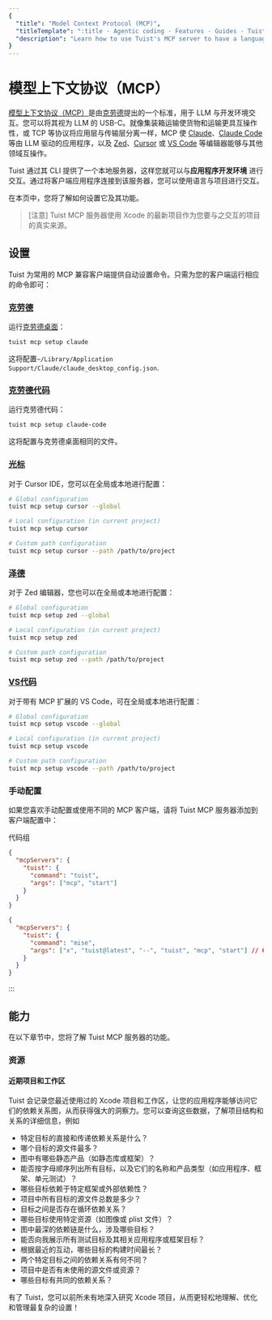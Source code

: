 ```yaml
---
{
  "title": "Model Context Protocol (MCP)",
  "titleTemplate": ":title · Agentic coding · Features · Guides · Tuist",
  "description": "Learn how to use Tuist's MCP server to have a language-based interface for your app development environment."
}
---
```

# 模型上下文协议（MCP）

[模型上下文协议（MCP）](https://www.claudemcp.com)是由[克劳德](https://claude.ai)提出的一个标准，用于
LLM 与开发环境交互。您可以将其视为 LLM 的 USB-C。就像集装箱运输使货物和运输更具互操作性，或 TCP 等协议将应用层与传输层分离一样，MCP 使
[Claude](https://claude.ai/)、[Claude
Code](https://docs.anthropic.com/en/docs/claude-code) 等由 LLM 驱动的应用程序，以及
[Zed](https://zed.dev)、[Cursor](https://www.cursor.com) 或 [VS
Code](https://code.visualstudio.com) 等编辑器能够与其他领域互操作。

Tuist 通过其 CLI 提供了一个本地服务器，这样您就可以与**应用程序开发环境**
进行交互。通过将客户端应用程序连接到该服务器，您可以使用语言与项目进行交互。

在本页中，您将了解如何设置它及其功能。

> [注意] Tuist MCP 服务器使用 Xcode 的最新项目作为您要与之交互的项目的真实来源。

## 设置

Tuist 为常用的 MCP 兼容客户端提供自动设置命令。只需为您的客户端运行相应的命令即可：

### [克劳德](https://claude.ai)

运行[克劳德桌面](https://claude.ai/download)：
```bash
tuist mcp setup claude
```

这将配置`~/Library/Application Support/Claude/claude_desktop_config.json`.

### [克劳德代码](https://docs.anthropic.com/en/docs/claude-code)

运行克劳德代码：
```bash
tuist mcp setup claude-code
```

这将配置与克劳德桌面相同的文件。

### [光标](https://www.cursor.com)

对于 Cursor IDE，您可以在全局或本地进行配置：
```bash
# Global configuration
tuist mcp setup cursor --global

# Local configuration (in current project)
tuist mcp setup cursor

# Custom path configuration
tuist mcp setup cursor --path /path/to/project
```

### [泽德](https://zed.dev)

对于 Zed 编辑器，您也可以在全局或本地进行配置：
```bash
# Global configuration
tuist mcp setup zed --global

# Local configuration (in current project)
tuist mcp setup zed

# Custom path configuration
tuist mcp setup zed --path /path/to/project
```

### [VS代码](https://code.visualstudio.com)

对于带有 MCP 扩展的 VS Code，可在全局或本地进行配置：
```bash
# Global configuration
tuist mcp setup vscode --global

# Local configuration (in current project)
tuist mcp setup vscode

# Custom path configuration
tuist mcp setup vscode --path /path/to/project
```

### 手动配置

如果您喜欢手动配置或使用不同的 MCP 客户端，请将 Tuist MCP 服务器添加到客户端配置中：

代码组

```json [Global Tuist installation (e.g. Homebrew)]
{
  "mcpServers": {
    "tuist": {
      "command": "tuist",
      "args": ["mcp", "start"]
    }
  }
}
```

```json [Mise installation]
{
  "mcpServers": {
    "tuist": {
      "command": "mise",
      "args": ["x", "tuist@latest", "--", "tuist", "mcp", "start"] // Or tuist@x.y.z to fix the version
    }
  }
}
```
:::

## 能力

在以下章节中，您将了解 Tuist MCP 服务器的功能。

### 资源

#### 近期项目和工作区

Tuist 会记录您最近使用过的 Xcode
项目和工作区，让您的应用程序能够访问它们的依赖关系图，从而获得强大的洞察力。您可以查询这些数据，了解项目结构和关系的详细信息，例如

- 特定目标的直接和传递依赖关系是什么？
- 哪个目标的源文件最多？
- 图中有哪些静态产品（如静态库或框架）？
- 能否按字母顺序列出所有目标，以及它们的名称和产品类型（如应用程序、框架、单元测试）？
- 哪些目标依赖于特定框架或外部依赖性？
- 项目中所有目标的源文件总数是多少？
- 目标之间是否存在循环依赖关系？
- 哪些目标使用特定资源（如图像或 plist 文件）？
- 图中最深的依赖链是什么，涉及哪些目标？
- 能否向我展示所有测试目标及其相关应用程序或框架目标？
- 根据最近的互动，哪些目标的构建时间最长？
- 两个特定目标之间的依赖关系有何不同？
- 项目中是否有未使用的源文件或资源？
- 哪些目标有共同的依赖关系？

有了 Tuist，您可以前所未有地深入研究 Xcode 项目，从而更轻松地理解、优化和管理最复杂的设置！
